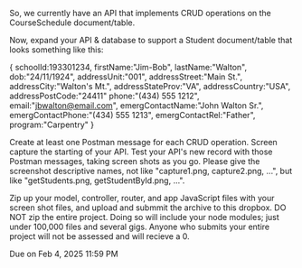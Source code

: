 So, we currently have an API that implements CRUD operations on the CourseSchedule document/table.

Now, expand your API & database to support a Student document/table that looks something like this:

{
    schoolId:193301234,
    firstName:"Jim-Bob",
    lastName:"Walton",
    dob:"24/11/1924",
    addressUnit:"001",
    addressStreet:"Main St.",
    addressCity:"Walton's Mt.",
    addressStateProv:"VA",
    addressCountry:"USA",
    addressPostCode:"24411"
    phone:"(434) 555 1212",
    email:"jbwalton@email.com",
    emergContactName:"John Walton Sr.",
    emergContactPhone:"(434) 555 1213",
    emergContactRel:"Father",
    program:"Carpentry"
}

Create at least one Postman message for each CRUD operation. Screen capture the starting of your API. Test your API's new record with those Postman messages, taking screen shots as you go. Please give the screenshot descriptive names, not like "capture1.png, capture2.png, ...", but like "getStudents.png, getStudentById.png, ...".

Zip up your model, controller, router, and app JavaScript files with your screen shot files, and upload and submmit the archive to this dropbox. DO NOT zip the entire project. Doing so will include your node modules; just under 100,000 files and several gigs. Anyone who submits your entire project will not be assessed and will recieve a 0.

Due on Feb 4, 2025 11:59 PM
